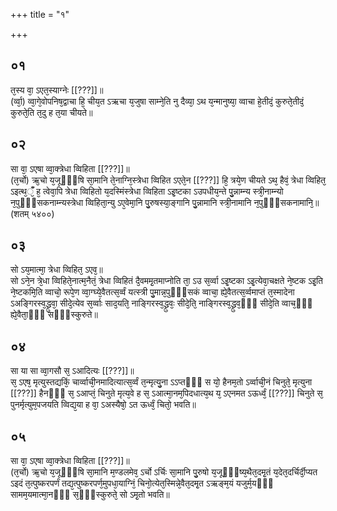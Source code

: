 +++
title = "१"

+++
## ०१
त᳘स्य वा᳘ ऽएत᳘स्याग्नेः [[???]]॥  
(र्व्वा᳘) व्वा᳘गे᳘वोपनिष᳘द्वाचा हि᳘ चीय᳘त ऽऋचा य᳘जुषा साम्ने᳘ति नु दैव्या᳘ ऽथ य᳘न्मानुष्या᳘ व्वाचा हे᳘तीदं᳘ कुरुते᳘तीदं᳘ कुरुते᳘ति त᳘दु ह त᳘या चीयते॥  
## ०२
सा वा᳘ ऽएषा व्वा᳘क्त्रेधा व्विहिता [[???]]॥  
(त᳘र्चो) ऋ᳘चो य᳘जूᳫँ᳭षि सा᳘मानि ते᳘नाग्नि᳘स्त्रेधा व्विहित ऽएते᳘न [[???]] हि᳘ त्रये᳘ण चीयते ऽथ᳘ हैवं᳘ त्रेधा व्विहित᳘ ऽइत्थ᳘ँँ᳘ ह᳘ त्वेवा᳘पि त्रेधा व्विहितो य᳘दस्मिंस्त्रेधा व्विहिता ऽइ᳘ष्टका ऽउपधीय᳘न्ते पु᳘न्नाम्न्य स्त्री᳘नाम्न्यो न᳘पुᳫँ᳭सकनाम्न्यस्त्रेधा व्विहिता᳘न्यु ऽए᳘वेमा᳘नि पु᳘रुषस्या᳘ङ्गानि पु᳘न्नामानि स्त्री᳘नामानि न᳘पुᳫँ᳭सकनामानि᳘॥ (शतम् ५४००)  
## ०३
सो ऽय᳘मात्मा᳘ त्रेधा व्विहित᳘ ऽएव᳘॥  
सो ऽने᳘न त्रे᳘धा व्विहिते᳘नात्म᳘नैतं᳘ त्रेधा व्विहितं दै᳘वममृ᳘तमाप्नोति ता᳘ ऽउ स᳘र्व्वा ऽइ᳘ष्टका ऽइ᳘त्येवा᳘चक्षते ने᳘ष्टक ऽइ᳘ति ने᳘ष्टकमि᳘ति व्वाचो᳘ रूपे᳘ण व्वा᳘ग्घ्ये᳘वैतत्स᳘र्व्वं यत्स्त्री पु᳘मान्न᳘पुᳫँ᳭सकं व्वाचा᳘ ह्ये᳘वैतत्स᳘र्व्वमाप्तं त᳘स्मादेना ऽअङ्गिरस्व᳘द्ध्रुवा᳘ सीदे᳘त्येव स᳘र्व्वाः साद᳘यति᳘ नाङ्गिरस्व᳘द्ध्रुवः᳘ सीदे᳘ति᳘ नाङ्गिरस्व᳘द्ध्रुव᳘ᳫँ᳘ सीदे᳘ति व्वाच᳘ᳫँ᳘ ह्ये᳘वैता᳘ᳫँ᳘ सᳫँ᳭स्कुरुते॥  
## ०४
सा या सा व्वा᳘गसौ स᳘ ऽआदित्यः [[???]]॥  
स᳘ ऽएष᳘ मृत्युस्तद्यकिं᳘ चार्व्वाची᳘नमादित्यात्स᳘र्व्वं त᳘न्मृत्यु᳘ना ऽऽप्तᳫँ᳭ स यो᳘ हैनम᳘तो ऽर्व्वाची᳘नं चिनुते᳘ मृत्युना [[???]] हैनᳫँ᳭ स᳘ ऽआप्तं᳘ चिनुते मृत्य᳘वे ह स᳘ ऽआत्मा᳘नम᳘पिदधात्य᳘थ य᳘ ऽएनमत ऽऊर्ध्वं᳘ [[???]] चिनुते स᳘ पुनर्मृत्युम᳘पजयति व्विद्य᳘या ह वा᳘ ऽअस्यैषो᳘ ऽत ऊर्ध्वं᳘ चितो᳘ भवति॥  
## ०५
सा वा᳘ ऽएषा व्वा᳘क्त्रेधा व्विहिता [[???]]॥  
(त᳘र्चो) ऋ᳘चो य᳘जूᳫँ᳭षि सा᳘मानि म᳘ण्डलमेव᳘ ऽर्चो ऽर्चिः सा᳘मानि पु᳘रुषो य᳘जूᳫँ᳭ष्य᳘थैत᳘दमृ᳘तं य᳘देत᳘दर्चिर्दी᳘प्यत ऽइदं त᳘त्पुष्करपर्णं तद्य᳘त्पुष्करपर्ण᳘मुपधा᳘याग्निं᳘ चिनो᳘त्येत᳘स्मिन्ने᳘वैत᳘दमृ᳘त ऽऋङ्म᳘यं यजुर्म᳘यᳫँ᳭ सामम᳘यमात्मा᳘नᳫँ᳭ स᳘ᳫँ᳭स्कुरुते᳘ सो ऽमृ᳘तो भवति॥  
